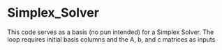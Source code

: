 # Simplex_Solver

This code serves as a basis (no pun intended) for a Simplex Solver. The loop requires initial basis columns and the A, b, and c matrices as inputs

